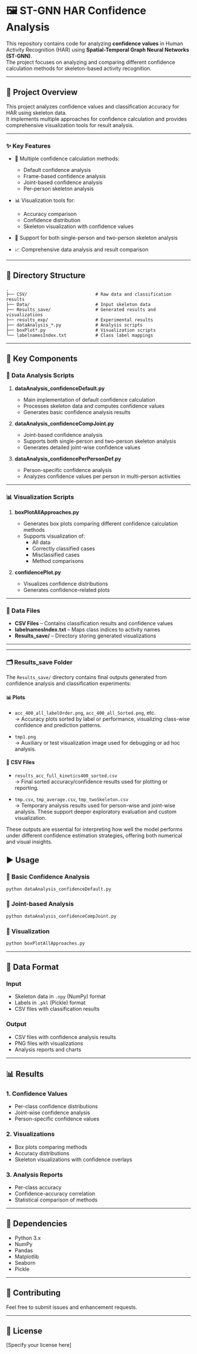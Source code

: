# 🖼️ ST-GNN HAR Confidence Analysis

This repository contains code for analyzing **confidence values** in Human Activity Recognition (HAR) using **Spatial-Temporal Graph Neural Networks (ST-GNN)**.  
The project focuses on analyzing and comparing different confidence calculation methods for skeleton-based activity recognition.

---

## 📌 Project Overview

This project analyzes confidence values and classification accuracy for HAR using skeleton data.  
It implements multiple approaches for confidence calculation and provides comprehensive visualization tools for result analysis.

---

### ✨ Key Features

- 🔢 Multiple confidence calculation methods:
  - Default confidence analysis
  - Frame-based confidence analysis
  - Joint-based confidence analysis
  - Per-person skeleton analysis

- 📊 Visualization tools for:
  - Accuracy comparison
  - Confidence distribution
  - Skeleton visualization with confidence values

- 👥 Support for both single-person and two-person skeleton analysis  
- 📈 Comprehensive data analysis and result comparison

---

## 📁 Directory Structure

```
.
├── CSV/                          # Raw data and classification results
├── Data/                         # Input skeleton data
├── Results_save/                 # Generated results and visualizations
├── results_exp/                  # Experimental results
├── dataAnalysis_*.py             # Analysis scripts
├── boxPlot*.py                   # Visualization scripts
└── labelnamesIndex.txt           # Class label mappings
```

---

## 🔧 Key Components

### 🧪 Data Analysis Scripts

1. **dataAnalysis_confidenceDefault.py**  
   - Main implementation of default confidence calculation  
   - Processes skeleton data and computes confidence values  
   - Generates basic confidence analysis results

2. **dataAnalysis_confidenceCompJoint.py**  
   - Joint-based confidence analysis  
   - Supports both single-person and two-person skeleton analysis  
   - Generates detailed joint-wise confidence values

3. **dataAnalysis_confidencePerPersonDef.py**  
   - Person-specific confidence analysis  
   - Analyzes confidence values per person in multi-person activities

---

### 📊 Visualization Scripts

1. **boxPlotAllApproaches.py**  
   - Generates box plots comparing different confidence calculation methods  
   - Supports visualization of:
     - All data
     - Correctly classified cases
     - Misclassified cases
     - Method comparisons

2. **confidencePlot.py**  
   - Visualizes confidence distributions  
   - Generates confidence-related plots

---

### 📂 Data Files

- **CSV Files** – Contains classification results and confidence values  
- **labelnamesIndex.txt** – Maps class indices to activity names  
- **Results_save/** – Directory storing generated visualizations

---


---

### 🗂️ Results_save Folder

The `Results_save/` directory contains final outputs generated from confidence analysis and classification experiments:

#### 📊 Plots
- `acc_400_all_labelOrder.png`, `acc_400_all_Sorted.png`, etc.  
  → Accuracy plots sorted by label or performance, visualizing class-wise confidence and prediction patterns.

- `tmp1.png`  
  → Auxiliary or test visualization image used for debugging or ad hoc analysis.

#### 📄 CSV Files
- `results_acc_full_kinetics400_sorted.csv`  
  → Final sorted accuracy/confidence results used for plotting or reporting.

- `tmp.csv`, `tmp_average.csv`, `tmp_twoSkeleton.csv`  
  → Temporary analysis results used for person-wise and joint-wise analysis. These support deeper exploratory evaluation and custom visualization.

These outputs are essential for interpreting how well the model performs under different confidence estimation strategies, offering both numerical and visual insights.


## ▶️ Usage

### 🔹 Basic Confidence Analysis
```bash
python dataAnalysis_confidenceDefault.py
```

### 🔹 Joint-based Analysis
```bash
python dataAnalysis_confidenceCompJoint.py
```

### 🔹 Visualization
```bash
python boxPlotAllApproaches.py
```

---

## 📄 Data Format

### Input
- Skeleton data in `.npy` (NumPy) format  
- Labels in `.pkl` (Pickle) format  
- CSV files with classification results

### Output
- CSV files with confidence analysis results  
- PNG files with visualizations  
- Analysis reports and charts

---

## 📊 Results

### 1. Confidence Values
- Per-class confidence distributions  
- Joint-wise confidence analysis  
- Person-specific confidence values

### 2. Visualizations
- Box plots comparing methods  
- Accuracy distributions  
- Skeleton visualizations with confidence overlays

### 3. Analysis Reports
- Per-class accuracy  
- Confidence-accuracy correlation  
- Statistical comparison of methods

---

## 🧩 Dependencies

- Python 3.x  
- NumPy  
- Pandas  
- Matplotlib  
- Seaborn  
- Pickle

---

## 🤝 Contributing

Feel free to submit issues and enhancement requests.

---

## 📜 License

[Specify your license here]
